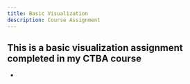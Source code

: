 ```yaml
---
title: Basic Visualization 
description: Course Assignment
---
```

This is a basic visualization assignment completed in my CTBA course
-
-
